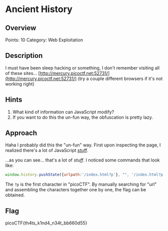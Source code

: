 # Ancient History

## Overview

Points: 10
Category: Web Exploitation

## Description

I must have been sleep hacking or something, I don't remember visiting all of these sites... [http://mercury.picoctf.net:52731/](http://mercury.picoctf.net:52731/) (try a couple different browsers if it's not working right)

## Hints

1. What kind of information can JavaScript modify?
2. If you want to do this the un-fun way, the obfuscation is pretty lazy.

## Approach

Haha I probably did this the "un-fun" way. First upon inspecting the page, I realized there's a lot of JavaScript [*stuff*](https://github.com/v341196137/PicoCTF2021-Writeup/blob/main/Web+Exploitation/Ancient+History/stuff.js).

...as you can see... that's a lot of *stuff*.
I noticed some commands that look like:

```js
window.history.pushState({urlpath:'/index.html?p'}, "", '/index.html?p');
```

The `?p` is the first character in "picoCTF". By manually searching for "url" and assembling the characters together one by one, the flag can be obtained.

## Flag

picoCTF{th4ts_k1nd4_n34t_bb660d55}
